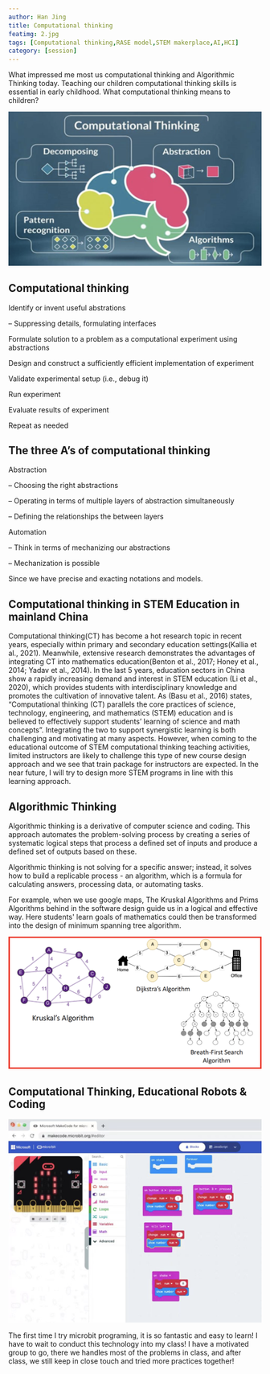```yaml
---
author: Han Jing
title: Computational thinking
featimg: 2.jpg
tags: [Computational thinking,RASE model,STEM makerplace,AI,HCI]
category: [session]
---
```


What impressed me most us computational thinking and Algorithmic Thinking today.
Teaching our children computational thinking skills is essential in early childhood.
What computational thinking means to children? 

![image info](../img/session2-1.png)

## Computational thinking

Identify or invent useful abstrations

– Suppressing details, formulating interfaces

Formulate solution to a problem as a computational experiment using abstractions

Design and construct a sufficiently efficient implementation of experiment

Validate experimental setup (i.e., debug it)

Run experiment

Evaluate results of experiment

Repeat as needed

## The three A’s of computational thinking

Abstraction

– Choosing the right abstractions

– Operating in terms of multiple layers of abstraction simultaneously

– Defining the relationships the between layers

Automation

– Think in terms of mechanizing our abstractions

– Mechanization is possible

Since we have precise and exacting notations and models.


## Computational thinking in STEM Education in mainland China

Computational thinking(CT) has become a hot research topic in recent years, especially within primary and secondary education settings(Kallia et al., 2021). Meanwhile, extensive research demonstrates the advantages of integrating CT into mathematics education(Benton et al., 2017; Honey et al., 2014; Yadav et al., 2014). In the last 5 years, education sectors in China show a rapidly increasing demand and interest in STEM education (Li et al., 2020), which provides students with interdisciplinary knowledge and promotes the cultivation of innovative talent.
As (Basu et al., 2016) states, “Computational thinking (CT) parallels the core practices of science,  technology, engineering, and mathematics (STEM) education and is believed to effectively support students’ learning of science and math concepts”.  Integrating the two to support synergistic learning is both challenging and motivating at many aspects. However, when coming to the educational outcome of STEM computational thinking teaching activities, limited instructors are likely to challenge this type of new course design approach and we see that train package for instructors are expected. In the near future, I will try to design more STEM programs in line with this learning approach.

## Algorithmic Thinking

Algorithmic thinking is a derivative of computer science and coding. This approach automates the problem-solving process by creating a series of systematic logical steps that process a defined set of inputs and produce a defined set of outputs based on these.

Algorithmic thinking is not solving for a specific answer; instead, it solves how to build a replicable process -  an algorithm, which is a formula for calculating answers, processing data, or automating tasks.

For example, when we use google maps, The Kruskal Algorithms and Prims Algorithms behind in the software design guide us in a logical and effective way. Here students' learn goals of mathematics could then be transformed into the design of minimum spanning tree algorithm.

![image info](../img/session2-2.png)

## Computational Thinking, Educational Robots & Coding

![image info](../img/session2-3.png)

The first time I try microbit programing, it is so fantastic and easy to learn! I have to wait to conduct this technology into my class! I have a motivated group to go, there we handles most of the problems in class, and after class, we still keep in close touch and tried more practices together!

